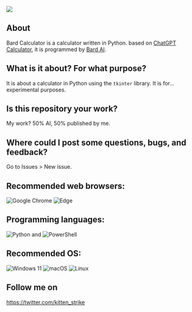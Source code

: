 ![](https://kittenstrike.my.canva.site/3fas12cx/images/35d684fa848f0f7c8cf3eb2daef0108c.png)
## About
Bard Calculator is a calculator written in Python. based on [ChatGPT Calculator](https://github.com/notrealkittenstrike/chatgpt-calculator), it is programmed by [Bard AI](https://bard.google.com/).
## What is it about? For what purpose?
It is about a calculator in Python using the `tkinter` library. It is for... experimental purposes.
## Is this repository your work?
My work? 50% AI, 50% published by me.
## Where could I post some questions, bugs, and feedback?
Go to Issues > New issue.

## Recommended web browsers:
![Google Chrome](https://img.shields.io/badge/Google%20Chrome-4285F4?style=for-the-badge&logo=GoogleChrome&logoColor=white)
![Edge](https://img.shields.io/badge/Edge-0078D7?style=for-the-badge&logo=Microsoft-edge&logoColor=white)
## Programming languages:
![Python](https://img.shields.io/badge/python-3670A0?style=for-the-badge&logo=python&logoColor=ffdd54) and ![PowerShell](https://img.shields.io/badge/PowerShell-%235391FE.svg?style=for-the-badge&logo=powershell&logoColor=white)
## Recommended OS:
![Windows 11](https://img.shields.io/badge/Windows%2011-%230079d5.svg?style=for-the-badge&logo=Windows%2011&logoColor=white)
![macOS](https://img.shields.io/badge/mac%20os-000000?style=for-the-badge&logo=macos&logoColor=F0F0F0)
![Linux](https://img.shields.io/badge/Linux-FCC624?style=for-the-badge&logo=linux&logoColor=black)
## Follow me on
https://twitter.com/kitten_strike

